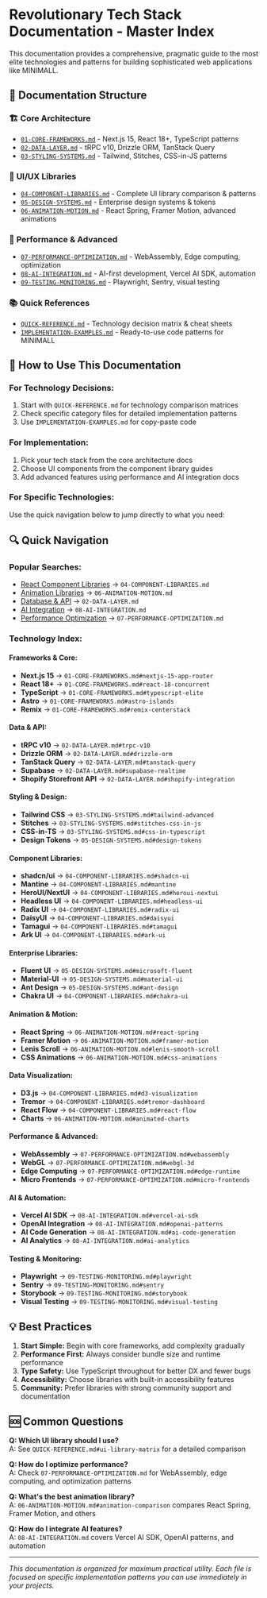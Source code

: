 # Revolutionary Tech Stack Documentation - Master Index

This documentation provides a comprehensive, pragmatic guide to the most elite technologies and patterns for building sophisticated web applications like MINIMALL.

## 📁 Documentation Structure

### 🏗️ **Core Architecture**
- [`01-CORE-FRAMEWORKS.md`](./01-CORE-FRAMEWORKS.md) - Next.js 15, React 18+, TypeScript patterns
- [`02-DATA-LAYER.md`](./02-DATA-LAYER.md) - tRPC v10, Drizzle ORM, TanStack Query
- [`03-STYLING-SYSTEMS.md`](./03-STYLING-SYSTEMS.md) - Tailwind, Stitches, CSS-in-JS patterns

### 🎨 **UI/UX Libraries**
- [`04-COMPONENT-LIBRARIES.md`](./04-COMPONENT-LIBRARIES.md) - Complete UI library comparison & patterns
- [`05-DESIGN-SYSTEMS.md`](./05-DESIGN-SYSTEMS.md) - Enterprise design systems & tokens
- [`06-ANIMATION-MOTION.md`](./06-ANIMATION-MOTION.md) - React Spring, Framer Motion, advanced animations

### 🚀 **Performance & Advanced**
- [`07-PERFORMANCE-OPTIMIZATION.md`](./07-PERFORMANCE-OPTIMIZATION.md) - WebAssembly, Edge computing, optimization
- [`08-AI-INTEGRATION.md`](./08-AI-INTEGRATION.md) - AI-first development, Vercel AI SDK, automation
- [`09-TESTING-MONITORING.md`](./09-TESTING-MONITORING.md) - Playwright, Sentry, visual testing

### 📚 **Quick References**
- [`QUICK-REFERENCE.md`](./QUICK-REFERENCE.md) - Technology decision matrix & cheat sheets
- [`IMPLEMENTATION-EXAMPLES.md`](./IMPLEMENTATION-EXAMPLES.md) - Ready-to-use code patterns for MINIMALL

## 🎯 **How to Use This Documentation**

### **For Technology Decisions:**
1. Start with `QUICK-REFERENCE.md` for technology comparison matrices
2. Check specific category files for detailed implementation patterns
3. Use `IMPLEMENTATION-EXAMPLES.md` for copy-paste code

### **For Implementation:**
1. Pick your tech stack from the core architecture docs
2. Choose UI components from the component library guides
3. Add advanced features using performance and AI integration docs

### **For Specific Technologies:**
Use the quick navigation below to jump directly to what you need:

## 🔍 **Quick Navigation**

### **Popular Searches:**
- [React Component Libraries](#component-libraries) → `04-COMPONENT-LIBRARIES.md`
- [Animation Libraries](#animation) → `06-ANIMATION-MOTION.md`
- [Database & API](#data-layer) → `02-DATA-LAYER.md`
- [AI Integration](#ai) → `08-AI-INTEGRATION.md`
- [Performance Optimization](#performance) → `07-PERFORMANCE-OPTIMIZATION.md`

### **Technology Index:**

#### **Frameworks & Core:**
- **Next.js 15** → `01-CORE-FRAMEWORKS.md#nextjs-15-app-router`
- **React 18+** → `01-CORE-FRAMEWORKS.md#react-18-concurrent`
- **TypeScript** → `01-CORE-FRAMEWORKS.md#typescript-elite`
- **Astro** → `01-CORE-FRAMEWORKS.md#astro-islands`
- **Remix** → `01-CORE-FRAMEWORKS.md#remix-centerstack`

#### **Data & API:**
- **tRPC v10** → `02-DATA-LAYER.md#trpc-v10`
- **Drizzle ORM** → `02-DATA-LAYER.md#drizzle-orm`
- **TanStack Query** → `02-DATA-LAYER.md#tanstack-query`
- **Supabase** → `02-DATA-LAYER.md#supabase-realtime`
- **Shopify Storefront API** → `02-DATA-LAYER.md#shopify-integration`

#### **Styling & Design:**
- **Tailwind CSS** → `03-STYLING-SYSTEMS.md#tailwind-advanced`
- **Stitches** → `03-STYLING-SYSTEMS.md#stitches-css-in-js`
- **CSS-in-TS** → `03-STYLING-SYSTEMS.md#css-in-typescript`
- **Design Tokens** → `05-DESIGN-SYSTEMS.md#design-tokens`

#### **Component Libraries:**
- **shadcn/ui** → `04-COMPONENT-LIBRARIES.md#shadcn-ui`
- **Mantine** → `04-COMPONENT-LIBRARIES.md#mantine`
- **HeroUI/NextUI** → `04-COMPONENT-LIBRARIES.md#heroui-nextui`
- **Headless UI** → `04-COMPONENT-LIBRARIES.md#headless-ui`
- **Radix UI** → `04-COMPONENT-LIBRARIES.md#radix-ui`
- **DaisyUI** → `04-COMPONENT-LIBRARIES.md#daisyui`
- **Tamagui** → `04-COMPONENT-LIBRARIES.md#tamagui`
- **Ark UI** → `04-COMPONENT-LIBRARIES.md#ark-ui`

#### **Enterprise Libraries:**
- **Fluent UI** → `05-DESIGN-SYSTEMS.md#microsoft-fluent`
- **Material-UI** → `05-DESIGN-SYSTEMS.md#material-ui`
- **Ant Design** → `05-DESIGN-SYSTEMS.md#ant-design`
- **Chakra UI** → `04-COMPONENT-LIBRARIES.md#chakra-ui`

#### **Animation & Motion:**
- **React Spring** → `06-ANIMATION-MOTION.md#react-spring`
- **Framer Motion** → `06-ANIMATION-MOTION.md#framer-motion`
- **Lenis Scroll** → `06-ANIMATION-MOTION.md#lenis-smooth-scroll`
- **CSS Animations** → `06-ANIMATION-MOTION.md#css-animations`

#### **Data Visualization:**
- **D3.js** → `04-COMPONENT-LIBRARIES.md#d3-visualization`
- **Tremor** → `04-COMPONENT-LIBRARIES.md#tremor-dashboard`
- **React Flow** → `04-COMPONENT-LIBRARIES.md#react-flow`
- **Charts** → `06-ANIMATION-MOTION.md#animated-charts`

#### **Performance & Advanced:**
- **WebAssembly** → `07-PERFORMANCE-OPTIMIZATION.md#webassembly`
- **WebGL** → `07-PERFORMANCE-OPTIMIZATION.md#webgl-3d`
- **Edge Computing** → `07-PERFORMANCE-OPTIMIZATION.md#edge-runtime`
- **Micro Frontends** → `07-PERFORMANCE-OPTIMIZATION.md#micro-frontends`

#### **AI & Automation:**
- **Vercel AI SDK** → `08-AI-INTEGRATION.md#vercel-ai-sdk`
- **OpenAI Integration** → `08-AI-INTEGRATION.md#openai-patterns`
- **AI Code Generation** → `08-AI-INTEGRATION.md#ai-code-generation`
- **AI Analytics** → `08-AI-INTEGRATION.md#ai-analytics`

#### **Testing & Monitoring:**
- **Playwright** → `09-TESTING-MONITORING.md#playwright`
- **Sentry** → `09-TESTING-MONITORING.md#sentry`
- **Storybook** → `09-TESTING-MONITORING.md#storybook`
- **Visual Testing** → `09-TESTING-MONITORING.md#visual-testing`

## 💡 **Best Practices**

1. **Start Simple:** Begin with core frameworks, add complexity gradually
2. **Performance First:** Always consider bundle size and runtime performance
3. **Type Safety:** Use TypeScript throughout for better DX and fewer bugs
4. **Accessibility:** Choose libraries with built-in accessibility features
5. **Community:** Prefer libraries with strong community support and documentation

## 🆘 **Common Questions**

**Q: Which UI library should I use?**  
A: See `QUICK-REFERENCE.md#ui-library-matrix` for a detailed comparison

**Q: How do I optimize performance?**  
A: Check `07-PERFORMANCE-OPTIMIZATION.md` for WebAssembly, edge computing, and optimization patterns

**Q: What's the best animation library?**  
A: `06-ANIMATION-MOTION.md#animation-comparison` compares React Spring, Framer Motion, and others

**Q: How do I integrate AI features?**  
A: `08-AI-INTEGRATION.md` covers Vercel AI SDK, OpenAI patterns, and automation

---

*This documentation is organized for maximum practical utility. Each file is focused on specific implementation patterns you can use immediately in your projects.*